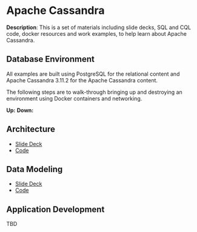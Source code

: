 # Apache Cassandra

**Description**: This is a set of materials including slide decks, SQL and CQL code, docker resources and work examples, to help learn about Apache Cassandra.

## Database Environment

All examples are built using PostgreSQL for the relational content and Apache Cassandra 3.11.2 for the Apache Cassandra content.

The following steps are to walk-through bringing up and destroying an environment using Docker containers and networking.

**Up:**
**Down:**

## Architecture

* [Slide Deck](https://docs.google.com/presentation/d/e/2PACX-1vR6lFDHJ5Nc6MWBR-MN_0CBK-40OTlMPZA_gztR_J2DAG8XbZeTl0Cn6kd02P3PxhQ6XM8dumWt2bK-/pub?start=false&loop=false&delayms=3000)
* [Code](https://github.com/Adron/apache_cassandra/tree/master/core_architecture)

## Data Modeling

* [Slide Deck](https://docs.google.com/presentation/d/e/2PACX-1vR6lFDHJ5Nc6MWBR-MN_0CBK-40OTlMPZA_gztR_J2DAG8XbZeTl0Cn6kd02P3PxhQ6XM8dumWt2bK-/pub?start=false&loop=false&delayms=3000)
* [Code](https://github.com/Adron/apache_cassandra/tree/master/data_modeling)

## Application Development

TBD
